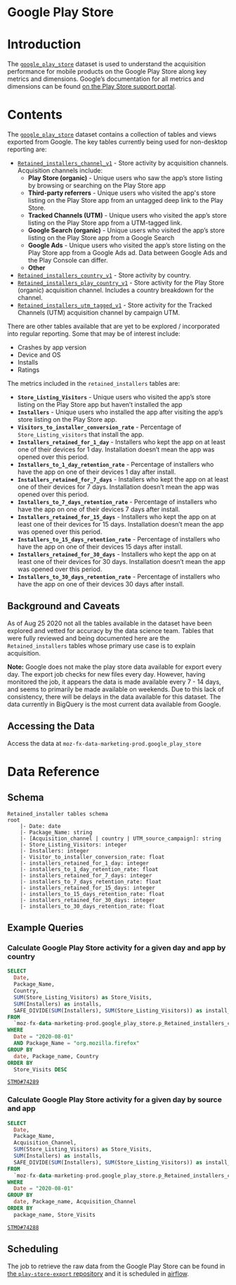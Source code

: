 # Google Play Store

<!-- toc -->

# Introduction

The [`google_play_store`](https://console.cloud.google.com/bigquery?project=moz-fx-data-marketing-prod&folder=&organizationId=&p=moz-fx-data-marketing-prod&d=google_play_store&page=dataset) dataset is used to understand the acquisition performance for mobile products on the Google Play Store along key metrics and dimensions. Google’s documentation for all metrics and dimensions can be found [on the Play Store support portal](https://support.google.com/googleplay/android-developer/answer/6263332?hl=en).

# Contents

The [`google_play_store`](https://console.cloud.google.com/bigquery?project=moz-fx-data-marketing-prod&folder=&organizationId=&p=moz-fx-data-marketing-prod&d=google_play_store&page=dataset) dataset contains a collection of tables and views exported from Google. The key tables currently being used for non-desktop reporting are:

- [`Retained_installers_channel_v1`](https://console.cloud.google.com/bigquery?p=moz-fx-data-marketing-prod&d=google_play_store&t=Retained_installers_channel_v1&page=table) - Store activity by acquisition channels. Acquisition channels include:
  - **Play Store (organic)** - Unique users who saw the app’s store listing by browsing or searching on the Play Store app
  - **Third-party referrers** - Unique users who visited the app's store listing on the Play Store app from an untagged deep link to the Play Store.
  - **Tracked Channels (UTM)** - Unique users who visited the app’s store listing on the Play Store app from a UTM-tagged link.
  - **Google Search (organic)** - Unique users who visited the app’s store listing on the Play Store app from a Google Search
  - **Google Ads** - Unique users who visited the app’s store listing on the Play Store app from a Google Ads ad. Data between Google Ads and the Play Console can differ.
  - **Other**
- [`Retained_installers_country_v1`](https://console.cloud.google.com/bigquery?p=moz-fx-data-marketing-prod&d=google_play_store&t=Retained_installers_country_v1&page=table) - Store activity by country.
- [`Retained_installers_play_country_v1`](https://console.cloud.google.com/bigquery?p=moz-fx-data-marketing-prod&d=google_play_store&t=Retained_installers_play_country_v1&page=table) - Store activity for the Play Store (organic) acquisition channel. Includes a country breakdown for the channel.
- [`Retained_installers_utm_tagged_v1`](https://console.cloud.google.com/bigquery?p=moz-fx-data-marketing-prod&d=google_play_store&t=Retained_installers_utm_tagged_v1&page=table) - Store activity for the Tracked Channels (UTM) acquisition channel by campaign UTM.

There are other tables available that are yet to be explored / incorporated into regular reporting. Some that may be of interest include:

- Crashes by app version
- Device and OS
- Installs
- Ratings

The metrics included in the `retained_installers` tables are:

- **`Store_Listing_Visitors`** - Unique users who visited the app’s store listing on the Play Store app but haven’t installed the app
- **`Installers`** - Unique users who installed the app after visiting the app’s store listing on the Play Store app.
- **`Visitors_to_installer_conversion_rate`** - Percentage of `Store_Listing_visitors` that install the app.
- **`Installers_retained_for_1_day`** - Installers who kept the app on at least one of their devices for 1 day. Installation doesn’t mean the app was opened over this period.
- **`Installers_to_1_day_retention_rate`** - Percentage of installers who have the app on one of their devices 1 day after install.
- **`Installers_retained_for_7_days`** - Installers who kept the app on at least one of their devices for 7 days. Installation doesn’t mean the app was opened over this period.
- **`Installers_to_7_days_retention_rate`** - Percentage of installers who have the app on one of their devices 7 days after install.
- **`Installers_retained_for_15_days`** - Installers who kept the app on at least one of their devices for 15 days. Installation doesn’t mean the app was opened over this period.
- **`Installers_to_15_days_retention_rate`** - Percentage of installers who have the app on one of their devices 15 days after install.
- **`Installers_retained_for_30_days`** - Installers who kept the app on at least one of their devices for 30 days. Installation doesn’t mean the app was opened over this period.
- **`Installers_to_30_days_retention_rate`** - Percentage of installers who have the app on one of their devices 30 days after install.

## Background and Caveats

As of Aug 25 2020 not all the tables available in the dataset have been explored and vetted for accuracy by the data science team. Tables that were fully reviewed and being documented here are the `Retained_installers` tables whose primary use case is to explain acquisition.

**Note:** Google does not make the play store data available for export every day. The export job checks for new files every day. However, having monitored the job, it appears the data is made available every 7 - 14 days, and seems to primarily be made available on weekends. Due to this lack of consistency, there will be delays in the data available for this dataset. The data currently in BigQuery is the most current data available from Google.

## Accessing the Data

Access the data at `moz-fx-data-marketing-prod.google_play_store`

# Data Reference

## Schema

```
Retained_installer tables schema
root
    |- Date: date
    |- Package_Name: string
    |- [Acquisition_channel | country | UTM_source_campaign]: string
    |- Store_Listing_Visitors: integer
    |- Installers: integer
    |- Visitor_to_installer_conversion_rate: float
    |- installers_retained_for_1_day: integer
    |- installers_to_1_day_retention_rate: float
    |- installers_retained_for_7_days: integer
    |- installers_to_7_days_retention_rate: float
    |- installers_retained_for_15_days: integer
    |- installers_to_15_days_retention_rate: float
    |- installers_retained_for_30_days: integer
    |- installers_to_30_days_retention_rate: float
```

## Example Queries

### Calculate Google Play Store activity for a given day and app by country

```sql
SELECT
  Date,
  Package_Name,
  Country,
  SUM(Store_Listing_Visitors) as Store_Visits,
  SUM(Installers) as installs,
  SAFE_DIVIDE(SUM(Installers), SUM(Store_Listing_Visitors)) as install_rate
FROM
  `moz-fx-data-marketing-prod.google_play_store.p_Retained_installers_country_v1`
WHERE
  Date = "2020-08-01"
  AND Package_Name = "org.mozilla.firefox"
GROUP BY
  date, Package_name, Country
ORDER BY
  Store_Visits DESC
```

[`STMO#74289`](https://sql.telemetry.mozilla.org/queries/74289/source)

### Calculate Google Play Store activity for a given day by source and app

```sql
SELECT
  Date,
  Package_Name,
  Acquisition_Channel,
  SUM(Store_Listing_Visitors) as Store_Visits,
  SUM(Installers) as installs,
  SAFE_DIVIDE(SUM(Installers), SUM(Store_Listing_Visitors)) as install_rate
FROM
  `moz-fx-data-marketing-prod.google_play_store.p_Retained_installers_channel_v1`
WHERE
  Date = "2020-08-01"
GROUP BY
  date, Package_name, Acquisition_Channel
ORDER BY
  package_name, Store_Visits
```

[`STMO#74288`](https://sql.telemetry.mozilla.org/queries/74288/source)

## Scheduling

The job to retrieve the raw data from the Google Play Store can be found in [the `play-store-export` repository](https://github.com/mozilla/play-store-export) and it is scheduled in [airflow](https://github.com/mozilla/telemetry-airflow/blob/master/dags/play_store_export.py).
